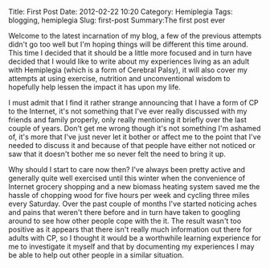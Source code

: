 Title: First Post
Date: 2012-02-22 10:20
Category: Hemiplegia
Tags: blogging, hemiplegia
Slug: first-post
Summary:The first post ever

Welcome to the latest incarnation of my blog, a few of the previous attempts didn't go too well but I'm hoping things will be different this time around. This time I decided that it should be a little more focused and in turn have decided that I would like to write about my experiences living as an adult with Hemiplegia (which is a form of Cerebral Palsy), it will also cover my attempts at using exercise, nutrition and unconventional wisdom to hopefully help lessen the impact it has upon my life.

I must admit that I find it rather strange announcing that I have a form of CP to the Internet, it's not something that I've ever really discussed with my friends and family properly, only really mentioning it briefly over the last couple of years. Don't get me wrong though it's not something I'm ashamed of, it's more that I've just never let it bother or affect me to the point that I've needed to discuss it and because of that people have either not noticed or saw that it doesn't bother me so never felt the need to bring it up.

Why should I start to care now then? I've always been pretty active and generally quite well exercised until this winter when the convenience of Internet grocery shopping and a new biomass heating system saved me the hassle of chopping wood for five hours per week and cycling three miles every Saturday. Over the past couple of months I've started noticing aches and pains that weren't there before and in turn have taken to googling around to see how other people cope with the it. The result wasn't too positive as it appears that there isn't really much information out there for adults with CP, so I thought it would be a worthwhile learning experience for me to investigate it myself and that by documenting my experiences I may be able to help out other people in a similar situation.
